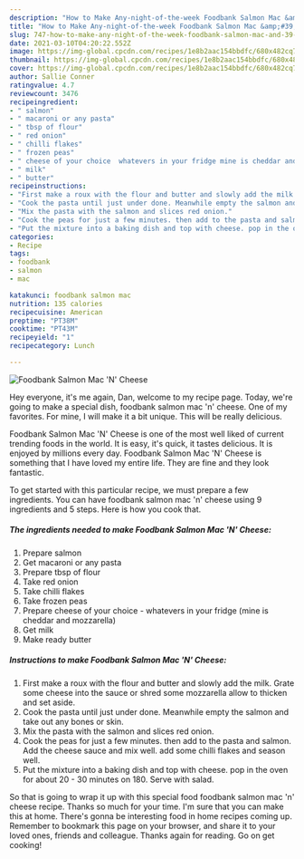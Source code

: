 ```yaml
---
description: "How to Make Any-night-of-the-week Foodbank Salmon Mac &amp;#39;N&amp;#39; Cheese"
title: "How to Make Any-night-of-the-week Foodbank Salmon Mac &amp;#39;N&amp;#39; Cheese"
slug: 747-how-to-make-any-night-of-the-week-foodbank-salmon-mac-and-39-n-and-39-cheese
date: 2021-03-10T04:20:22.552Z
image: https://img-global.cpcdn.com/recipes/1e8b2aac154bbdfc/680x482cq70/foodbank-salmon-mac-n-cheese-recipe-main-photo.jpg
thumbnail: https://img-global.cpcdn.com/recipes/1e8b2aac154bbdfc/680x482cq70/foodbank-salmon-mac-n-cheese-recipe-main-photo.jpg
cover: https://img-global.cpcdn.com/recipes/1e8b2aac154bbdfc/680x482cq70/foodbank-salmon-mac-n-cheese-recipe-main-photo.jpg
author: Sallie Conner
ratingvalue: 4.7
reviewcount: 3476
recipeingredient:
- " salmon"
- " macaroni or any pasta"
- " tbsp of flour"
- " red onion"
- " chilli flakes"
- " frozen peas"
- " cheese of your choice  whatevers in your fridge mine is cheddar and mozzarella"
- " milk"
- " butter"
recipeinstructions:
- "First make a roux with the flour and butter and slowly add the milk. Grate some cheese into the sauce or shred some mozzarella allow to thicken and set aside."
- "Cook the pasta until just under done. Meanwhile empty the salmon and take out any bones or skin."
- "Mix the pasta with the salmon and slices red onion."
- "Cook the peas for just a few minutes. then add to the pasta and salmon. Add the cheese sauce and mix well. add some chilli flakes and season well."
- "Put the mixture into a baking dish and top with cheese. pop in the oven for about 20 - 30 minutes on 180. Serve with salad."
categories:
- Recipe
tags:
- foodbank
- salmon
- mac

katakunci: foodbank salmon mac 
nutrition: 135 calories
recipecuisine: American
preptime: "PT38M"
cooktime: "PT43M"
recipeyield: "1"
recipecategory: Lunch

---
```



![Foodbank Salmon Mac &#39;N&#39; Cheese](https://img-global.cpcdn.com/recipes/1e8b2aac154bbdfc/680x482cq70/foodbank-salmon-mac-n-cheese-recipe-main-photo.jpg)

Hey everyone, it's me again, Dan, welcome to my recipe page. Today, we're going to make a special dish, foodbank salmon mac &#39;n&#39; cheese. One of my favorites. For mine, I will make it a bit unique. This will be really delicious.

Foodbank Salmon Mac &#39;N&#39; Cheese is one of the most well liked of current trending foods in the world. It is easy, it's quick, it tastes delicious. It is enjoyed by millions every day. Foodbank Salmon Mac &#39;N&#39; Cheese is something that I have loved my entire life. They are fine and they look fantastic.




To get started with this particular recipe, we must prepare a few ingredients. You can have foodbank salmon mac &#39;n&#39; cheese using 9 ingredients and 5 steps. Here is how you cook that.

<!--inarticleads1-->

##### The ingredients needed to make Foodbank Salmon Mac &#39;N&#39; Cheese:

1. Prepare  salmon
1. Get  macaroni or any pasta
1. Prepare  tbsp of flour
1. Take  red onion
1. Take  chilli flakes
1. Take  frozen peas
1. Prepare  cheese of your choice - whatevers in your fridge (mine is cheddar and mozzarella)
1. Get  milk
1. Make ready  butter




<!--inarticleads2-->

##### Instructions to make Foodbank Salmon Mac &#39;N&#39; Cheese:

1. First make a roux with the flour and butter and slowly add the milk. Grate some cheese into the sauce or shred some mozzarella allow to thicken and set aside.
1. Cook the pasta until just under done. Meanwhile empty the salmon and take out any bones or skin.
1. Mix the pasta with the salmon and slices red onion.
1. Cook the peas for just a few minutes. then add to the pasta and salmon. Add the cheese sauce and mix well. add some chilli flakes and season well.
1. Put the mixture into a baking dish and top with cheese. pop in the oven for about 20 - 30 minutes on 180. Serve with salad.




So that is going to wrap it up with this special food foodbank salmon mac &#39;n&#39; cheese recipe. Thanks so much for your time. I'm sure that you can make this at home. There's gonna be interesting food in home recipes coming up. Remember to bookmark this page on your browser, and share it to your loved ones, friends and colleague. Thanks again for reading. Go on get cooking!
